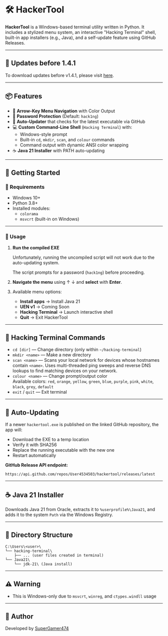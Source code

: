 # 🛠️ HackerTool

**HackerTool** is a Windows-based terminal utility written in Python. It includes a stylized menu system, an interactive "Hacking Terminal" shell, built-in app installers (e.g., Java), and a self-update feature using GitHub Releases.

---

##  🤠 Updates before 1.4.1
To download updates before v1.4.1, please visit [here](https://github.com/User4534503/hackertool/releases).

---

## 📦 Features

- 🎯 **Arrow-Key Menu Navigation** with Color Output  
- 🔐 **Password Protection** (Default: `hack1ng`)  
- 🔄 **Auto-Updater** that checks for the latest executable via GitHub  
- 💻 **Custom Command-Line Shell** (`Hacking Terminal`) with:
  - Windows-style prompt
  - Built-in `cd`, `mkdir`, `scan`, and `colour` commands
  - Command output with dynamic ANSI color wrapping
- ☕ **Java 21 Installer** with PATH auto-updating  

---

## 🚀 Getting Started

### 🔧 Requirements

- Windows 10+
- Python 3.8+
- Installed modules:
  - `colorama`
  - `msvcrt` (built-in on Windows)

---

### 📝 Usage

1. **Run the compiled EXE**

   Unfortunately, running the uncompiled script will not work due to the auto-updating system.

   The script prompts for a password (`hack1ng`) before proceeding.

3. **Navigate the menu** using ↑ ↓ and **select** with **Enter**.

4. Available menu options:
   - **Install apps** → Install Java 21
   - **UEN v1** → Coming Soon
   - **Hacking Terminal** → Launch interactive shell
   - **Quit** → Exit HackerTool

---

## 🧠 Hacking Terminal Commands

- `cd [dir]` — Change directory (only within `~/hacking-terminal`)
- `mkdir <name>` — Make a new directory
- `scan <name>` — Scans your local network for devices whose hostnames contain `<name>`.
  Uses multi-threaded ping sweeps and reverse DNS lookups to find matching devices on your network.  
- `colour <name>` — Change prompt/output color  
  Available colors: `red`, `orange`, `yellow`, `green`, `blue`, `purple`, `pink`, `white`, `black`, `grey`, `default`
- `exit` / `quit` — Exit terminal

---

## 🔄 Auto-Updating

If a newer `hackertool.exe` is published on the linked GitHub repository, the app will:
- Download the EXE to a temp location
- Verify it with SHA256
- Replace the running executable with the new one
- Restart automatically

**GitHub Release API endpoint:**
```
https://api.github.com/repos/User4534503/hackertool/releases/latest
```

---

## ☕ Java 21 Installer

Downloads Java 21 from Oracle, extracts it to `%userprofile%\Java21`, and adds it to the system `Path` via the Windows Registry.

---

## 📁 Directory Structure

```
C:\Users\<user>\
└── hacking-terminal\
    ├── ... (user files created in terminal)
└── Java21\
    └── jdk-21\ (Java install)
```

---

## ⚠️ Warning

- This is Windows-only due to `msvcrt`, `winreg`, and `ctypes.windll` usage

---

## 🙋 Author

Developed by [SuperGamer474](https://supergamer474.rf.gd)
